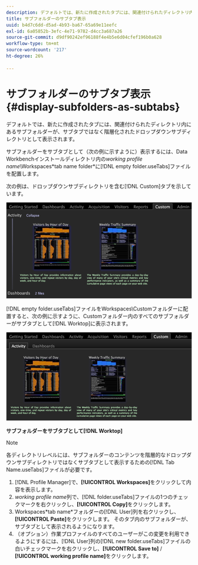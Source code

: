 ```yaml
---
description: デフォルトでは、新たに作成されたタブには、関連付けられたディレクトリ内にあるサブフォルダーが、サブタブではなく階層化されたドロップダウンサブディレクトリとして表示されます。
title: サブフォルダーのサブタブ表示
uuid: b4d7c6dd-d5ad-4b93-ba67-65a69e11eefc
exl-id: 6a05852b-3efc-4e71-9782-d4cc3a687a26
source-git-commit: d9df90242ef96188f4e4b5e6d04cfef196b0a628
workflow-type: tm+mt
source-wordcount: '217'
ht-degree: 26%

---
```


# サブフォルダーのサブタブ表示{#display-subfolders-as-subtabs}

デフォルトでは、新たに作成されたタブには、関連付けられたディレクトリ内にあるサブフォルダーが、サブタブではなく階層化されたドロップダウンサブディレクトリとして表示されます。

サブフォルダーをサブタブとして（次の例に示すように）表示するには、Data Workbenchインストールディレクトリ内の&#x200B;*working profile name*\Workspaces\*tab name folder*に[!DNL empty folder.useTabs]ファイルを配置します。

次の例は、ドロップダウンサブディレクトリを含む[!DNL Custom]タブを示しています。

![](assets/client-sub.png)

[!DNL empty folder.useTabs]ファイルをWorkspaces\Customフォルダーに配置すると、次の例に示すように、Customフォルダー内のすべてのサブフォルダーがサブタブとして[!DNL Worktop]に表示されます。

![](assets/client-sub2.png)

**サブフォルダーをサブタブとして[!DNL Worktop]**

>[!NOTE]
>
>各ディレクトリレベルには、サブフォルダーのコンテンツを階層的なドロップダウンサブディレクトリではなくサブタブとして表示するための[!DNL Tab Name.useTabs]ファイルが必要です。

1. [!DNL Profile Manager]で、**[!UICONTROL Workspaces]**&#x200B;をクリックして内容を表示します。
1. *working profile name*&#x200B;列で、[!DNL folder.useTabs]ファイルの1つのチェックマークを右クリックし、**[!UICONTROL Copy]**&#x200B;をクリックします。
1. Workspaces\*tab name*フォルダーの[!DNL User]列を右クリックし、**[!UICONTROL Paste]**&#x200B;をクリックします。 そのタブ内のサブフォルダーが、サブタブとして表示されるようになります。
1. （オプション）作業プロファイルのすべてのユーザーがこの変更を利用できるようにするには、[!DNL User]列の[!DNL new folder.useTabs]ファイルの白いチェックマークを右クリックし、**[!UICONTROL Save to]** / **[!UICONTROL working profile name]**&#x200B;をクリックします。
